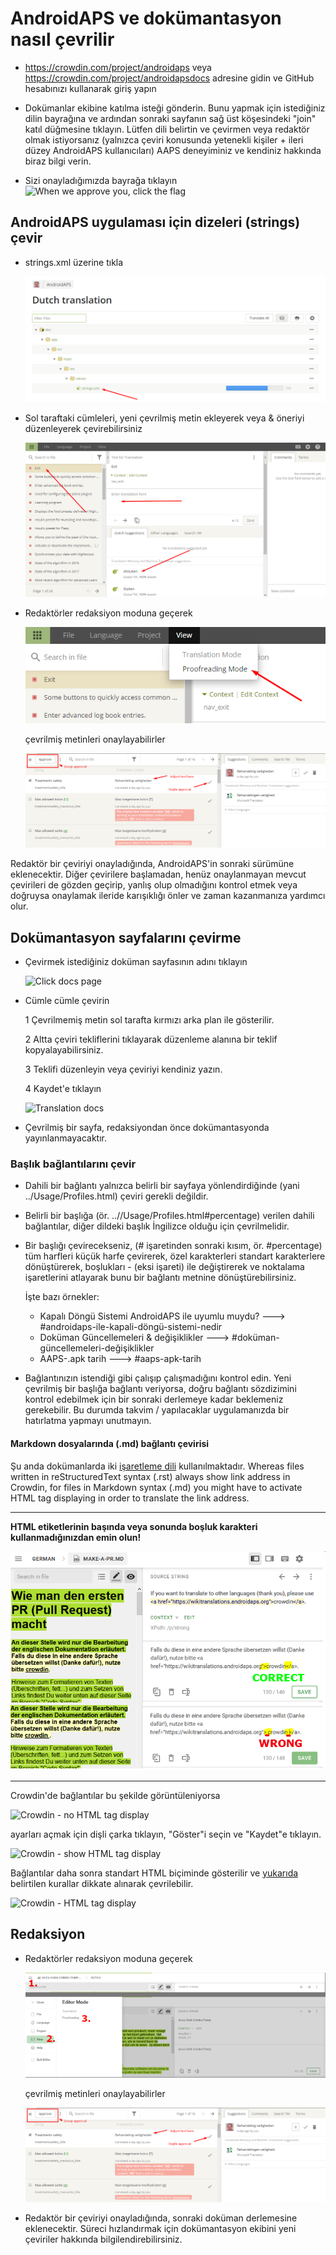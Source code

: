 # AndroidAPS ve dokümantasyon nasıl çevrilir

* <https://crowdin.com/project/androidaps> veya <https://crowdin.com/project/androidapsdocs> adresine gidin ve GitHub hesabınızı kullanarak giriş yapın

* Dokümanlar ekibine katılma isteği gönderin. Bunu yapmak için istediğiniz dilin bayrağına ve ardından sonraki sayfanın sağ üst köşesindeki "join" katıl düğmesine tıklayın. Lütfen dili belirtin ve çevirmen veya redaktör olmak istiyorsanız (yalnızca çeviri konusunda yetenekli kişiler + ileri düzey AndroidAPS kullanıcıları) AAPS deneyiminiz ve kendiniz hakkında biraz bilgi verin.

* Sizi onayladığımızda bayrağa tıklayın ![When we approve you, click the flag](./images/translation_flags2019.png)

## AndroidAPS uygulaması için dizeleri (strings) çevir

* strings.xml üzerine tıkla
    
    ![strings.xml üzerine tıkla](./images/translations-click-strings.png)

* Sol taraftaki cümleleri, yeni çevrilmiş metin ekleyerek veya & öneriyi düzenleyerek çevirebilirsiniz
    
    ![Translation app](./images/translations-translate.png)

* Redaktörler redaksiyon moduna geçerek
    
    ![Proofreading mode app](./images/translations-proofreading-mode.png)
    
    çevrilmiş metinleri onaylayabilirler
    
    ![approve text](./images/translations-proofreading.png)

Redaktör bir çeviriyi onayladığında, AndroidAPS'in sonraki sürümüne eklenecektir. Diğer çevirilere başlamadan, henüz onaylanmayan mevcut çevirileri de gözden geçirip, yanlış olup olmadığını kontrol etmek veya doğruysa onaylamak ileride karışıklığı önler ve zaman kazanmanıza yardımcı olur.

## Dokümantasyon sayfalarını çevirme

* Çevirmek istediğiniz doküman sayfasının adını tıklayın
    
    ![Click docs page](./images/translation_WikiPage.png)

* Cümle cümle çevirin
    
    1 Çevrilmemiş metin sol tarafta kırmızı arka plan ile gösterilir.
    
    2 Altta çeviri tekliflerini tıklayarak düzenleme alanına bir teklif kopyalayabilirsiniz.
    
    3 Teklifi düzenleyin veya çeviriyi kendiniz yazın.
    
    4 Kaydet'e tıklayın
    
    ![Translation docs](./images/translation_WikiTranslate.png)

* Çevrilmiş bir sayfa, redaksiyondan önce dokümantasyonda yayınlanmayacaktır.

### Başlık bağlantılarını çevir

* Dahili bir bağlantı yalnızca belirli bir sayfaya yönlendirdiğinde (yani ../Usage/Profiles.html) çeviri gerekli değildir.
* Belirli bir başlığa (ör. ..//Usage/Profiles.html#percentage) verilen dahili bağlantılar, diğer dildeki başlık İngilizce olduğu için çevrilmelidir.
* Bir başlığı çevirecekseniz, (# işaretinden sonraki kısım, ör. #percentage) tüm harfleri küçük harfe çevirerek, özel karakterleri standart karakterlere dönüştürerek, boşlukları - (eksi işareti) ile değiştirerek ve noktalama işaretlerini atlayarak bunu bir bağlantı metnine dönüştürebilirsiniz.
    
    İşte bazı örnekler:
    
    * Kapalı Döngü Sistemi AndroidAPS ile uyumlu muydu? \---> #androidaps-ile-kapali-döngü-sistemi-nedir
    * Doküman Güncellemeleri & değişiklikler \---> #doküman-güncellemeleri-değişiklikler
    * AAPS-.apk tarih \---> #aaps-apk-tarih

* Bağlantınızın istendiği gibi çalışıp çalışmadığını kontrol edin. Yeni çevrilmiş bir başlığa bağlantı veriyorsa, doğru bağlantı sözdizimini kontrol edebilmek için bir sonraki derlemeye kadar beklemeniz gerekebilir. Bu durumda takvim / yapılacaklar uygulamanızda bir hatırlatma yapmayı unutmayın.

#### Markdown dosyalarında (.md) bağlantı çevirisi

Şu anda dokümanlarda iki [işaretleme dili](./make-a-PR#code-syntax) kullanılmaktadır. Whereas files written in reStructuredText syntax (.rst) always show link address in Crowdin, for files in Markdown syntax (.md) you might have to activate HTML tag displaying in order to translate the link address.

* * *

**HTML etiketlerinin başında veya sonunda boşluk karakteri kullanmadığınızdan emin olun!**

![Crodwin - HTML tag without space character](./images/Crowdin_HTMLtag.png)

* * *

Crowdin'de bağlantılar bu şekilde görüntüleniyorsa

![Crowdin - no HTML tag display](./images/CrowdinShowURL1.png)

ayarları açmak için dişli çarka tıklayın, "Göster"i seçin ve "Kaydet"e tıklayın.

![Crowdin - show HTML tag display](./images/CrowdinShowURL2.png)

Bağlantılar daha sonra standart HTML biçiminde gösterilir ve [yukarıda](./translations#translate-headline-links) belirtilen kurallar dikkate alınarak çevrilebilir.

![Crowdin - HTML tag display](./images/CrowdinShowURL3.png)

## Redaksiyon

* Redaktörler redaksiyon moduna geçerek
    
    ![Proofreading mode docs](./images/translation_WikiProofreading.png)
    
    çevrilmiş metinleri onaylayabilirler
    
    ![approve text](./images/translations-proofreading.png)

* Redaktör bir çeviriyi onayladığında, sonraki doküman derlemesine eklenecektir. Süreci hızlandırmak için dokümantasyon ekibini yeni çeviriler hakkında bilgilendirebilirsiniz.